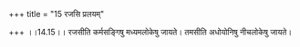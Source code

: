 +++
title = "15 रजसि प्रलयम्"

+++
।।14.15।। रजसीति कर्मसङ्गिषु मध्यमलोकेषु जायते। तमसीति अधोयोनिषु
नीचलोकेषु जायते।
